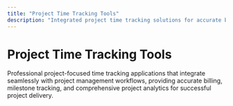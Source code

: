 ```yaml
---
title: "Project Time Tracking Tools"
description: "Integrated project time tracking solutions for accurate billing, milestone monitoring, and comprehensive project profitability analysis"
---
```


# Project Time Tracking Tools

Professional project-focused time tracking applications that integrate seamlessly with project management workflows, providing accurate billing, milestone tracking, and comprehensive project analytics for successful project delivery.